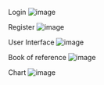Login
![image](https://user-images.githubusercontent.com/66902835/169726815-a7f34211-8dde-4216-b5b8-93bf4fafc80b.png)

Register
![image](https://user-images.githubusercontent.com/66902835/169726825-e1b0293a-6cd0-4025-a312-114c5969300e.png)

User Interface
![image](https://user-images.githubusercontent.com/66902835/169726848-56bcc09c-56c0-4dd5-b7e0-d386cca35275.png)

Book of reference
![image](https://user-images.githubusercontent.com/66902835/169726939-f93116ce-e16b-4fe4-b774-429f09a72818.png)

Сhart
![image](https://user-images.githubusercontent.com/66902835/169727194-3f15e8f7-565d-424d-9310-3cd99715a183.png)



